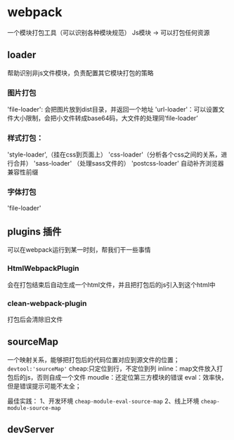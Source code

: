 # webpack
一个模块打包工具（可以识别各种模块规范）
Js模块 -> 可以打包任何资源

## loader
帮助识别非js文件模块，负责配置其它模块打包的策略

### 图片打包
'file-loader': 会把图片放到dist目录，并返回一个地址
'url-loader'：可以设置文件大小限制，会把小文件转成base64码，大文件的处理同‘file-loader’

### 样式打包：
'style-loader',（挂在css到页面上） 
'css-loader'（分析各个css之间的关系，进行合并）
'sass-loader' （处理sass文件的）
'postcss-loader' 自动补齐浏览器兼容性前缀

### 字体打包
'file-loader'

## plugins 插件
可以在webpack运行到某一时刻，帮我们干一些事情

### HtmlWebpackPlugin 
会在打包结束后自动生成一个html文件，并且把打包后的js引入到这个html中

### clean-webpack-plugin
打包后会清除旧文件

## sourceMap
一个映射关系，能够把打包后的代码位置对应到源文件的位置；
`devtool:'sourceMap'`
cheap:只定位到行，不定位到列
inline：map文件放入打包后的js，否则自成一个文件
moudle：还定位第三方模块的错误
eval：效率快，但是错误提示可能不太全；

最佳实践：
1、开发环境 `cheap-module-eval-source-map`
2、线上环境 `cheap-module-source-map`

## devServer


